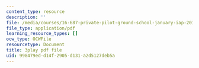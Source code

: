 ```yaml
---
content_type: resource
description: ''
file: /media/courses/16-687-private-pilot-ground-school-january-iap-2019/998479edd14f2905d131a2d5127deb5a_3sB64Au76h0.pdf
file_type: application/pdf
learning_resource_types: []
ocw_type: OCWFile
resourcetype: Document
title: 3play pdf file
uid: 998479ed-d14f-2905-d131-a2d5127deb5a
---
```

